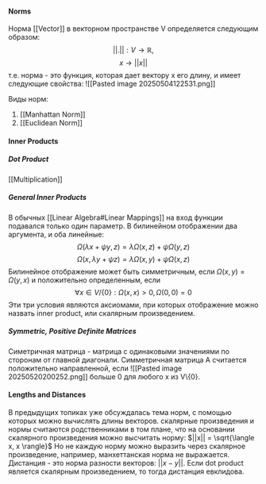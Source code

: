 #### Norms
Норма [[Vector]] в векторном пространстве V определяется следующим образом:
$$
||.||:V\rightarrow\mathbb{R},
$$$$
x\rightarrow ||x||
$$
т.е. норма - это функция, которая дает вектору x его длину, и имеет следующие свойства:
![[Pasted image 20250504122531.png]]

Виды норм:
1. [[Manhattan Norm]]
2. [[Euclidean Norm]]

#### Inner Products
##### Dot Product
[[Multiplication]]
##### General Inner Products
В обычных [[Linear Algebra#Linear Mappings]] на вход функции подавался только один параметр. В билинейном отображении два аргумента, и оба линейные:
$$
\Omega(\lambda x + \psi y, z)= \lambda\Omega(x, z) + \psi\Omega(y, z)
$$
$$
\Omega(x, \lambda y + \psi z) = \lambda\Omega(x, y) + \psi\Omega(x, z)
$$
Билинейное отображение может быть симметричным, если $\Omega(x, y) = \Omega(y, x)$ и положительно определенным, если $$
\forall x\in V /\{0\}:\Omega(x, x)> 0, \Omega(0, 0)= 0
$$
Эти три условия являются аксиомами, при которых отображение можно назвать inner product, или скалярным произведением.  
##### Symmetric, Positive Definite Matrices
Симетричная матрица - матрица с одинаковыми значениями по сторонам от главной диагонали.
Симметричная матрица А считается положительно направленной, если
![[Pasted image 20250520200252.png]]
больше 0 для любого x из V\\{0}.

#### Lengths and Distances
В предыдущих топиках уже обсуждалась тема норм, с помощью которых можно вычислять длины векторов. 
скалярные произведения и нормы считаются родственниками в том плане, что на основании скалярного произведения можно высчитать норму: $||x|| = \sqrt{\langle x, x \rangle}$ 
Но не каждую норму можно выразить через скалярное произведение, например, манхеттанская норма не выражается. 
Дистанция - это норма разности векторов: $||x - y||$. Если dot product является скалярным произведением, то тогда дистанция евклидова.
